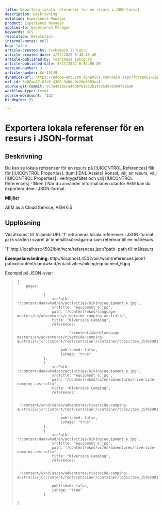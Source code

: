 ```yaml
---
title: Exportera lokala referenser för en resurs i JSON-format
description: Beskrivning
solution: Experience Manager
product: Experience Manager
applies-to: Experience Manager
keywords: KCS
resolution: Resolution
internal-notes: null
bug: false
article-created-by: Yoshimasa Ishiguro
article-created-date: 4/27/2022 8:40:18 AM
article-published-by: Yoshimasa Ishiguro
article-published-date: 4/27/2022 8:44:06 AM
version-number: 3
article-number: KA-19249
dynamics-url: https://adobe-ent.crm.dynamics.com/main.aspx?forceUCI=1&pagetype=entityrecord&etn=knowledgearticle&id=51bfd9a4-05c6-ec11-a7b6-0022480a10ee
exl-id: 6406aa87-03e0-4306-948d-9c26e6003aa1
source-git-commit: 0c3e421beca46d9fe1952b1f98538a50697216a0
workflow-type: tm+mt
source-wordcount: '122'
ht-degree: 2%

---
```


# Exportera lokala referenser för en resurs i JSON-format

## Beskrivning


Du kan se lokala referenser för en resurs på [!UICONTROL References] flik för [!UICONTROL Properties]. (tum [!DNL Assets] Konsol, välj en resurs, välj [!UICONTROL Properties] i verktygsfältet och välj [!UICONTROL References] -fliken.) När du använder informationen utanför AEM kan du exportera dem i JSON-format.

<b>Miljöer</b>

AEM as a Cloud Service, AEM 6.5


## Upplösning


Vid åtkomst till följande URL &#39;1&#39; returneras lokala referenser i JSON-format. `path` värden i svaret är innehållssökvägarna som refererar till en målresurs.

&#39;1&#39; http://localhost:4502/bin/wcm/references.json?path=path till målresurs

<b>Exempelanvändning:</b>
http://localhost:4502/bin/wcm/references.json?path=/content/dam/wknd/en/activities/hiking/equipment_6.jpg

Exempel på JSON-svar:


> ```
> {
>     pages: 
>         
>             {
>                 srcPath: "/content/dam/wknd/en/activities/hiking/equipment_6.jpg",
>                 srcTitle: "equipment_6.jpg",
>                 path: "/content/wknd/language-masters/en/adventures/riverside-camping-australia",
>                 title: "Riverside Camping",
>                 references: 
>                     
>                         "/content/wknd/language-masters/en/adventures/riverside-camping-australia/jcr:content/root/container/container/tabs/item_1570890147607/par0/image/fileReference"
>                     ,
>                     published: false,
>                     isPage: "true"
>             },
>             {
>                 srcPath: "/content/dam/wknd/en/activities/hiking/equipment_6.jpg",
>                 srcTitle: "equipment_6.jpg",
>                 path: "/content/wknd/ca/en/adventures/riverside-camping-australia",
>                 title: "Riverside Camping",
>                 references: 
>                     
>                         "/content/wknd/ca/en/adventures/riverside-camping-australia/jcr:content/root/container/container/tabs/item_1570890147607/par0/image/fileReference"
>                     ,
>                     published: false,
>                     isPage: "true"
>             },
>             {
>                 srcPath: "/content/dam/wknd/en/activities/hiking/equipment_6.jpg",
>                 srcTitle: "equipment_6.jpg",
>                 path: "/content/wknd/us/en/adventures/riverside-camping-australia",
>                 title: "Riverside Camping",
>                 references: 
>                     
>                         "/content/wknd/us/en/adventures/riverside-camping-australia/jcr:content/root/container/container/tabs/item_1570890147607/par0/image/fileReference"
>                     ,
>                 published: false,
>                 isPage: "true"
>             }
>         
> }
> ```
